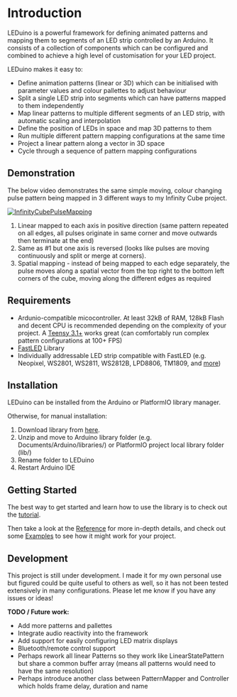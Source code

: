 # Introduction
LEDuino is a powerful framework for defining animated patterns and mapping them to segments of an LED strip controlled by an Arduino. It consists of a collection of components which can be configured and combined to achieve a high level of customisation for your LED project.

LEDuino makes it easy to:
- Define animation patterns (linear or 3D) which can be initialised with parameter values and colour pallettes to adjust behaviour
- Split a single LED strip into segments which can have patterns mapped to them independently
- Map linear patterns to multiple different segments of an LED strip, with automatic scaling and interpolation
- Define the position of LEDs in space and map 3D patterns to them
- Run multiple different pattern mapping configurations at the same time
- Project a linear pattern along a vector in 3D space 
- Cycle through a sequence of pattern mapping configurations


## Demonstration
The below video demonstrates the same simple moving, colour changing pulse pattern being mapped in 3 different ways to my Infinity Cube project. 

[![InfinityCubePulseMapping](https://i.imgur.com/is2atVj.gif)](https://www.youtube.com/watch?v=DZlHctGWVvo "InfinityCubePulseMapping")

1. Linear mapped to each axis in positive direction (same pattern repeated on all edges, all pulses originate in same corner and move outwards then terminate at the end)
2. Same as #1 but one axis is reversed (looks like pulses are moving continuously and split or merge at corners).
3. Spatial mapping - instead of being mapped to each edge separately,  the pulse moves along a spatial vector from the top right to the bottom left corners of the cube, moving along the different edges as required

## Requirements

 - Ardunio-compatible micocontroller. At least 32kB of RAM, 128kB Flash and decent CPU is recommended depending on the complexity of your project. A [Teensy 3.1+](https://www.pjrc.com/teensy/index.html) works great (can comfortably run complex pattern configurations at 100+ FPS)
 - [FastLED](http://fastled.io/) Library
 - Individually addressable LED strip compatible with FastLED (e.g. Neopixel, WS2801, WS2811, WS2812B, LPD8806, TM1809, and [more](https://github.com/FastLED/FastLED/wiki/Chipset-reference))

## Installation
LEDuino can be installed from the Arduino or PlatformIO library manager. 

Otherwise, for manual installation:
 1. Download library from [here](https://github.com/Finndersen/LEDuino/archive/refs/heads/master.zip).
 2. Unzip and move to Arduino library folder (e.g. Documents/Arduino/libraries/) or PlatformIO project local library folder (lib/)
 3. Rename folder to LEDuino
 4. Restart Arduino IDE

## Getting Started
The best way to get started and learn how to use the library is to check out the [tutorial](https://github.com/Finndersen/LEDuino/wiki/Tutorial).

Then take a look at the [Reference](https://github.com/Finndersen/LEDuino/wiki/Reference) for more in-depth details, and check out some [Examples](https://github.com/Finndersen/LEDuino/wiki/Examples) to see how it might work for your project.

## Development
This project is still under development. I made it for my own personal use but figured could be quite useful to others as well, so it has not been tested extensively in many configurations. Please let me know if you have any issues or ideas!

**TODO / Future work:**
- Add more patterns and pallettes
- Integrate audio reactivity into the framework
- Add support for easily configuring LED matrix displays
- Bluetooth/remote control support
- Perhaps rework all linear Patterns so they work like LinearStatePattern but share a common buffer array (means all patterns would need to have the same resolution)
- Perhaps introduce another class between PatternMapper and Controller which holds frame delay, duration and name